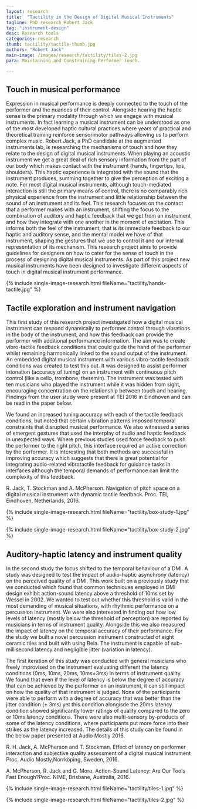 ```yaml
---
layout: research
title:  "Tactility in the Design of Digital Musical Instruments"
tagline: PhD research Robert Jack
tag: "instrument-design"
desc: Research tools
categories: research
thumb: tactility/tactile-thumb.jpg
authors: "Robert Jack"
main-image: /images/research/tactility/tiles-2.jpg
para: Maintaining and Constraining Performer Touch.

---
```


## Touch in musical performance

Expression in musical performance is deeply connected to the touch of the performer and the nuances of their control. Alongside hearing the haptic sense is the primary modality through which we engage with musical instruments. In fact learning a musical instrument can be understood as one of the most developed haptic cultural practices where years of practical and theoretical training reinforce sensorimotor pathways allowing us to perform complex music. Robert Jack, a PhD candidate at the augmented instruments lab, is researching the mechanisms of touch and how they relate to the design of digital musical instruments. When playing an acoustic instrument we get a great deal of rich sensory information from the part of our body which makes contact with the instrument (hands, fingertips, lips, shoulders). This haptic experience is integrated with the sound that the instrument produces, summing together to give the perception of exciting a note. For most digital musical instruments, although touch-mediated interaction is still the primary means of control, there is no comparably rich physical experience from the instrument and little relationship between the sound of an instrument and its feel. This research focuses on the contact that a performer makes with an instrument, shifting the focus to the combination of auditory and haptic feedback that we get from an instrument and how they integrate with one another in the moment of excitation. This informs both the feel of the instrument, that is its immediate feedback to our haptic and auditory sense, and the mental model we have of that instrument, shaping the gestures that we use to control it and our internal representation of its mechanism. This research project aims to provide guidelines for designers on how to cater for the sense of touch in the process of designing digital musical instruments. As part of this project new musical instruments have been designed to investigate different aspects of touch in digital musical instrument performance.

{% include single-image-research.html fileName="tactility/hands-tactile.jpg" %}


## Tactile exploration and instrument navigation

This first study of this research project investigated how a digital musical instrument can respond dynamically to performer control through vibrations in the body of the instrument, and how this feedback can provide the performer with additional performance information. The aim was to create vibro-tactile feedback conditions that could guide the hand of the performer whilst remaining harmonically linked to the sound output of the instrument. An embedded digital musical instrument with various vibro-tactile feedback conditions was created to test this out. It was designed to assist performer intonation (accuracy of tuning) on an instrument with continuous pitch control (like a cello, trombone, theremin). The instrument was tested with ten musicians who played the instrument while it was hidden from sight, encouraging concentration on the relationship between touch and hearing. Findings from the user study were present at TEI 2016 in Eindhoven and can be read in the paper below.

We found an increased tuning accuracy with each of the tactile feedback conditions, but noted that certain vibration patterns imposed temporal constraints that disrupted musical performance. We also witnessed a series of emergent gestures that used the interplay of audio and haptic feedback in unexpected ways. Where previous studies used force feedback to push the performer to the right pitch, this interface required an active correction by the performer. It is interesting that both methods are successful in improving accuracy which suggests that there is great potential for integrating audio-related vibrotactile feedback for guidance tasks in interfaces although the temporal demands of performance can limit the complexity of this feedback.

R. Jack, T. Stockman and A. McPherson. Navigation of pitch space on a digital musical instrument with dynamic tactile feedback. Proc. TEI, Eindhoven, Netherlands, 2016.

{% include single-image-research.html fileName="tactility/box-study-1.jpg" %}

{% include single-image-research.html fileName="tactility/box-study-2.jpg" %}

## Auditory-haptic latency and instrument quality

In the second study the focus shifted to the temporal behaviour of a DMI. A study was designed to test the impact of audio-haptic asynchrony (latency) on the perceived quality of a DMI. This work built on a previously study that we conducted which found that common techniques employed in DMI design exhibit action-sound latency above a threshold of 10ms set by Wessel in 2002. We wanted to test out whether this threshold is valid in the most demanding of musical situations, with rhythmic performance on a percussion instrument. We were also interested in finding out how low levels of latency (mostly below the threshold of perception) are reported by musicians in terms of instrument quality. Alongside this we also measured the impact of latency on the temporal accuracy of their performance. For the study we built a novel percussion instrument constructed of eight ceramic tiles and built with using Bela. The instrument is capable of sub-millisecond latency and negligible jitter (variation in latency).

The first iteration of this study was conducted with general musicians who freely improvised on the instrument evaluating different the latency conditions (0ms, 10ms, 20ms, 10ms±3ms) in terms of instrument quality. We found that even if the level of latency is below the degree of accuracy that can be achieved by the performer on an instrument, it can still impact on how the quality of that instrument is judged. None of the participants were able to perform with a degree of accuracy that was better than the jitter condition (± 3ms) yet this condition alongisde the 20ms latency condition showed significantly lower ratings of quality compared to the zero or 10ms latency conditions. There were also multi-sensory by-products of some of the latency conditions, where participants put more force into their strikes as the latency increased. The details of this study can be found in the below paper presented at Audio Mostly 2016.

R. H. Jack, A. McPherson and T. Stockman. Effect of latency on performer interaction and subjective quality assessment of a digital musical instrument Proc. Audio Mostly,Norrköping, Sweden, 2016.

A. McPherson, R. Jack and G. Moro. Action-Sound Latency: Are Our Tools Fast Enough?Proc. NIME, Brisbane, Australia, 2016.

{% include single-image-research.html fileName="tactility/tiles-1.jpg" %}

{% include single-image-research.html fileName="tactility/tiles-2.jpg" %}



